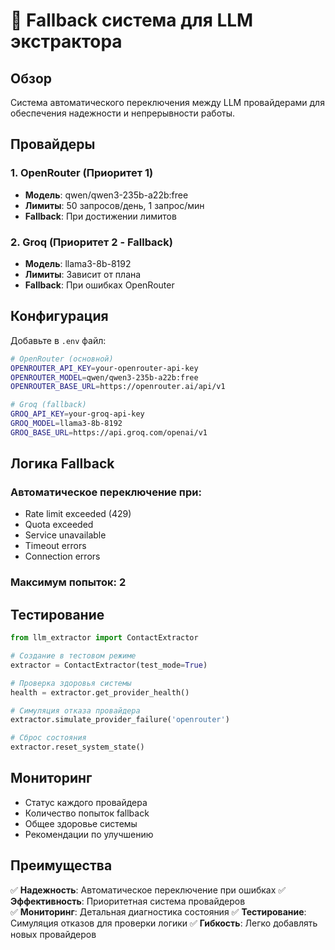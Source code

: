 # 🔄 Fallback система для LLM экстрактора

## Обзор

Система автоматического переключения между LLM провайдерами для обеспечения надежности и непрерывности работы.

## Провайдеры

### 1. OpenRouter (Приоритет 1)
- **Модель**: qwen/qwen3-235b-a22b:free
- **Лимиты**: 50 запросов/день, 1 запрос/мин
- **Fallback**: При достижении лимитов

### 2. Groq (Приоритет 2 - Fallback)
- **Модель**: llama3-8b-8192
- **Лимиты**: Зависит от плана
- **Fallback**: При ошибках OpenRouter

## Конфигурация

Добавьте в `.env` файл:

```bash
# OpenRouter (основной)
OPENROUTER_API_KEY=your-openrouter-api-key
OPENROUTER_MODEL=qwen/qwen3-235b-a22b:free
OPENROUTER_BASE_URL=https://openrouter.ai/api/v1

# Groq (fallback)
GROQ_API_KEY=your-groq-api-key
GROQ_MODEL=llama3-8b-8192
GROQ_BASE_URL=https://api.groq.com/openai/v1
```

## Логика Fallback

### Автоматическое переключение при:
- Rate limit exceeded (429)
- Quota exceeded
- Service unavailable
- Timeout errors
- Connection errors

### Максимум попыток: 2

## Тестирование

```python
from llm_extractor import ContactExtractor

# Создание в тестовом режиме
extractor = ContactExtractor(test_mode=True)

# Проверка здоровья системы
health = extractor.get_provider_health()

# Симуляция отказа провайдера
extractor.simulate_provider_failure('openrouter')

# Сброс состояния
extractor.reset_system_state()
```

## Мониторинг

- Статус каждого провайдера
- Количество попыток fallback
- Общее здоровье системы
- Рекомендации по улучшению

## Преимущества

✅ **Надежность**: Автоматическое переключение при ошибках
✅ **Эффективность**: Приоритетная система провайдеров  
✅ **Мониторинг**: Детальная диагностика состояния
✅ **Тестирование**: Симуляция отказов для проверки логики
✅ **Гибкость**: Легко добавлять новых провайдеров